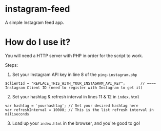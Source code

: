 instagram-feed
==============
A simple Instagram feed app.

# How do I use it?

You will need a HTTP server with PHP in order for the script to work.

Steps:
1. Set your Instagram API key in line 8 of the `ping-instagram.php`
  ```
  $clientId = "REPLACE_THIS_WITH_YOUR_INSTAGRAM_API_KEY";		// ==== Instagram Client ID (need to register with Instagram to get it)
  ```
  
2. Set your hashtag & refresh interval in lines 11 & 12 in `index.html`
  ```
  var hashtag = 'yourhashtag'; // Set your desired hashtag here
  var refreshInterval = 10000; // This is the list refresh interval in miliseconds
  ```
  
3. Load up your `index.html` in the browser, and you're good to go!
